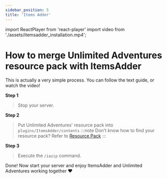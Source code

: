 ```yaml
---
sidebar_position: 5
title: 'Items Adder'
---
```


import ReactPlayer from 'react-player'
import video from './assets/itemsadder_installation.mp4';


# How to merge Unlimited Adventures resource pack with ItemsAdder

This is actually a very simple process. You can follow the text guide, or watch the video!

**Step 1**
> Stop your server.

**Step 2**
> Put Unlimited Adventures' resource pack into `plugins/ItemsAdder/contents`
:::note
Don't know how to find your resource pack? Refer to [Resource Pack](resource-pack)
:::

**Step 3**
> Execute the `/iazip` command.

Done! Now start your server and enjoy ItemsAdder and Unlimited Adventures working together :heart:


<ReactPlayer playing controls url={video} />



